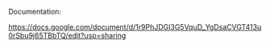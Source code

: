 Documentation:

https://docs.google.com/document/d/1r9PhJDGI3G5VquD_YgDsaCVGT413u0rSbu9j65TBbTQ/edit?usp=sharing